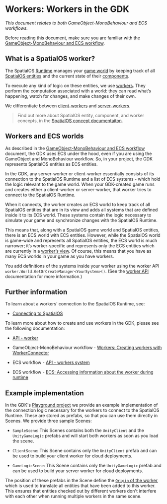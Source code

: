 [//]: # (Doc of docs reference 15)
# Workers: Workers in the GDK
_This document relates to both GameObject-MonoBehaviour and ECS workflows._

Before reading this document, make sure you are familiar with the [GameObject-MonoBehaviour and  ECS workflow]({{urlRoot}}/content/intro-workflows-spos-entities).

## What is a SpatialOS worker?

The SpatialOS [Runtime]({{urlRoot}}/content/glossary.md#spatialos-runtime) manages your [game world]({{urlRoot}}/content/glossary.md#world) by keeping track of all [SpatialOS entities]({{urlRoot}}/content/glossary.md#spatialos-entity) and the current state of their [components]({{urlRoot}}/content/glossary.md#spatialos-component).

To execute any kind of logic on these entities, we use [workers]({{urlRoot}}/content/glossary.md#worker).
They perform the computation associated with a world: they can read what’s happening, watch for changes, and make changes of their own.

We differentiate between [client-workers]({{urlRoot}}/content/glossary.md#client-worker) and [server-workers]({{urlRoot}}/content/glossary.md#server-worker).

>Find out more about SpatialOS entity, component, and worker concepts, in the [SpatialOS concept documentaiton](https://docs.improbable.io/reference/latest/shared/concepts/spatialos).

## Workers and ECS worlds

As described in the [GameObject-MonoBehaviour and  ECS workflow]({{urlRoot}}/content/intro-workflows-spos-entities) document, the GDK uses ECS under the hood, even if you are using the GameObject and MonoBehaviour workflow. So, in your project, the GDK represents SpatialOS entities as ECS entities.

In the GDK, any server-worker or client-worker essentially consists of its connection to the SpatialOS Runtime and a list of ECS systems - which hold the logic relevant to the game world. When your GDK-created game runs and creates either a client-worker or server-worker, that worker tries to connect to the SpatialOS Runtime.

When it connects, the worker creates an ECS world to keep track of all SpatialOS entities that are in its view and adds all systems that are defined inside it to its ECS world. These systems contain the logic necessary to simulate your game and synchronize changes with the SpatialOS Runtime.

This means that, along with a SpatialOS game world and SpatialOS entities, there is an ECS world with ECS entities. However, while the SpatialOS world is game-wide and represents all SpatialOS entities, the ECS world is much narrower; it’s worker-specific and represents only the ECS entities which are currently in a [worker’s view]({{urlRoot}}/content/glossary.md#worker-s-view).   Of course, this means that you have as many ECS worlds in your game as you have workers.

You add definitions of the systems inside your worker using the worker API `worker.World.GetOrCreateManager<YourSystem>()`. (See the [worker API]({{urlRoot}}/content/workers/api-worker) documentation for more information.)


## Further information
To learn about a workers’ connection to the SpatialOS Runtime, see:

  * [Connecting to SpatialOS]({{urlRoot}}/content/connecting-to-spos)

To learn more about how to create and use workers in the GDK, please see the following documentation:

  * [API - worker]({{urlRoot}}/content/workers/api-worker)

  * GameObject-MonoBehaviour workflow - [Workers: Creating workers with WorkerConnector]({{urlRoot}}/content/gameobject/gomb-creating-workers-with-workerconnector)

  * ECS workflow - [API - workers system]({{urlRoot}}/content/workers/api-worker-system)
  
  * ECS workflow - [ECS: Accessing information about the worker during runtime]({{urlRoot}}/content/ecs/accessing-worker-info)

## Example implementation

In the GDK's [Playground project](https://github.com/spatialos/gdk-for-unity/tree/master/workers/unity/Assets/Playground) we provide an example implementation of the connection logic necessary for the workers to connect to the SpatialOS Runtime. These are stored as prefabs, so that you can use them directly in Scenes. We provide three sample Scenes:

* `SampleScene`: This Scenes contains both the `UnityClient` and the `UnityGameLogic` prefabs and will start both workers as soon as you load the scene.

* `ClientScene`: This Scene contains only the `UnityClient` prefab and can be used to build your client worker for cloud deployments.

* `GameLogicScene`: This Scene contains only the `UnityGameLogic` prefab and can be used to build your server worker for cloud deployments.

The position of these prefabs in the Scene define the [`Origin` of the worker]({{urlRoot}}/content/glossary.md#worker-origin), which is used to translate all entities that have been added to this worker. This ensures that entities checked out by different workers don't interfere with each other when running multiple workers in the same scene.
